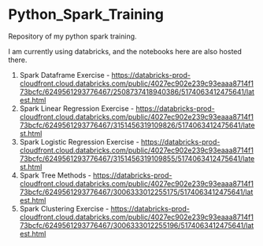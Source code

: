 # Python_Spark_Training
Repository of my python spark training.

I am currently using databricks, and the notebooks here are also hosted there.
1. Spark Dataframe Exercise - https://databricks-prod-cloudfront.cloud.databricks.com/public/4027ec902e239c93eaaa8714f173bcfc/6249561293776467/2508737418940386/5174063412475641/latest.html
2. Spark Linear Regression Exercise - https://databricks-prod-cloudfront.cloud.databricks.com/public/4027ec902e239c93eaaa8714f173bcfc/6249561293776467/3151456319109826/5174063412475641/latest.html
3. Spark Logistic Regression Exercise - https://databricks-prod-cloudfront.cloud.databricks.com/public/4027ec902e239c93eaaa8714f173bcfc/6249561293776467/3151456319109855/5174063412475641/latest.html
4. Spark Tree Methods - https://databricks-prod-cloudfront.cloud.databricks.com/public/4027ec902e239c93eaaa8714f173bcfc/6249561293776467/3006333012255175/5174063412475641/latest.html
5. Spark Clustering Exercise - https://databricks-prod-cloudfront.cloud.databricks.com/public/4027ec902e239c93eaaa8714f173bcfc/6249561293776467/3006333012255196/5174063412475641/latest.html
